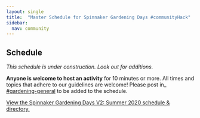 ```yaml
---
layout: single
title:  "Master Schedule for Spinnaker Gardening Days #communityHack"
sidebar:
  nav: community
---
```

## Schedule
_This schedule is under construction. Look out for additions._

__Anyone is welcome to host an activity__ for 10 minutes or more. All times and topics that adhere to our guidelines are welcome! Please post in_ [#gardening-general](https://spinnakerteam.slack.com/archives/CV4A90DPF) to be added to the schedule.

<a id="sched-embed" href="//sgdays.sched.com/">View the Spinnaker Gardening Days V2: Summer 2020 schedule &amp; directory.</a><script type="text/javascript" src="//sgdays.sched.com/js/embed.js"></script>
